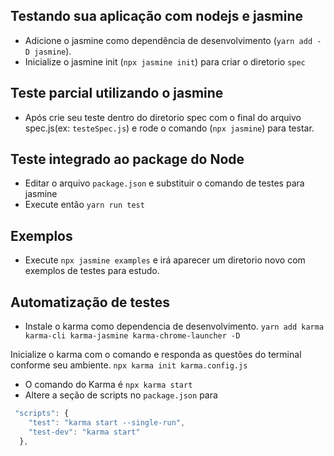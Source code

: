 ## Testando sua aplicação com nodejs e jasmine

- Adicione o jasmine como dependência de desenvolvimento (`yarn add -D jasmine`).
- Inicialize o jasmine init (`npx jasmine init`) para criar o diretorio `spec`

## Teste parcial utilizando o jasmine

- Após crie seu teste dentro do diretorio spec com o final do arquivo spec.js(ex: `testeSpec.js`) e rode o comando (`npx jasmine`) para testar.

## Teste integrado ao package do Node

- Editar o arquivo `package.json` e substituir o comando de testes para jasmine
- Execute então `yarn run test`

## Exemplos

- Execute `npx jasmine examples` e irá aparecer um diretorio novo com exemplos de testes para estudo.

## Automatização de testes

- Instale o karma como dependencia de desenvolvimento.
  `yarn add karma karma-cli karma-jasmine karma-chrome-launcher -D`

Inicialize o karma com o comando e responda as questões do terminal conforme seu ambiente.
`npx karma init karma.config.js`

- O comando do Karma é `npx karma start`
- Altere a seção de scripts no `package.json` para

```javascript
 "scripts": {
    "test": "karma start --single-run",
    "test-dev": "karma start"
  },
```

